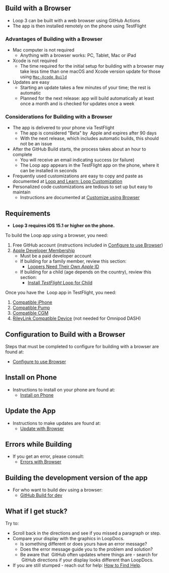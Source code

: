 ## Build with a Browser

* <span translate="no">Loop 3</span>&nbsp;can be built with a web browser using <span translate="no">GitHub Actions</span>
* The app is then installed remotely on the phone using <span translate="no">TestFlight</span>

### Advantages of Building with a Browser

* Mac computer is not required
    * Anything with a browser works: PC, Tablet, Mac or iPad
* Xcode is not required
    * The time required for the initial setup for building with a browser may take less time than one macOS and Xcode version update for those using [`Mac-Xcode Build`](../build/overview.md)
* Updates are easy
    * Starting an update takes a few minutes of your time; the rest is automatic
    * Planned for the next release: app will build automatically at least once a month and is checked for updates once a week

### Considerations for Building with a Browser

* The app is delivered to your phone via&nbsp;<span translate="no">TestFlight</span>
    * The app is considered "Beta" by &nbsp;<span translate="no">Apple</span>&nbsp;and expires after 90 days
    * With the next release, which includes automatic builds, this should not be an issue
* After the&nbsp;<span translate="no">GitHub Build</span>&nbsp;starts, the process takes about an hour to complete
    * You will receive an email indicating success (or failure)
    * The&nbsp;<span translate="no">Loop</span>&nbsp;app appears in the&nbsp;<span translate="no">TestFlight</span>&nbsp;app on the phone, where it can be installed in seconds
* Frequently used customizations are easy to copy and paste as documented at [Loop and Learn: Loop Customization](https://www.loopandlearn.org/custom-code#custom-list)
* Personalized code customizations are tedious to set up but easy to maintain
    * Instructions are documented at [Customize using Browser](../gh-actions/gh-customize.md)


## Requirements

* **Loop 3 requires iOS 15.1 or higher on the phone.**

To build the&nbsp;<span translate="no">Loop</span>&nbsp;app using a browser, you need:

1. Free&nbsp;<span translate="no">GitHub</span>&nbsp;account (instructions included in [Configure to use Browser](gh-first-time.md))
1. [<span translate="no">Apple</span>&nbsp;Developer Membership](../build/apple-developer.md)
    * Must be a paid developer account
    * If building for a family member, review this section:
        * [Loopers Need Their Own *Apple* ID](../build/apple-developer.md#loopers-need-their-own-apple-id)
    * If building for a child (age depends on the country), review this section:
        * [Install *TestFlight* Loop for Child](../gh-actions/gh-deploy.md#testflightfor-child)

Once you have the &nbsp;<span translate="no">Loop</span>&nbsp;app in TestFlight, you need:

1. [Compatible iPhone](../build/phone.md)
1. [Compatible Pump](../build/pump.md)
1. [Compatible CGM](../build/cgm.md)
1. [RileyLink Compatible Device](../build/rileylink.md) (not needed for Omnipod DASH)

## Configuration to Build with a Browser

Steps that must be completed to configure for building with a browser are found at:

* [Configure to use Browser](gh-first-time.md)

## Install on Phone

* Instructions to install on your phone are found at:
    * [Install on Phone](gh-deploy.md)

## Update the App

* Instructions to make updates are found at:
    * [Update with Browser](gh-update.md)

## Errors while Building

* If you get an error, please consult:
    * [Errors with Browser](gh-errors.md)

## Building the development version of the app

* For who want to build dev using a browser:
    * [GitHub Build for dev](gh-update.md#github-build-for-dev)

## What if I get stuck?

Try to:

* Scroll back in the directions and see if you missed a paragraph or step.
* Compare your display with the graphics in LoopDocs.
    * Is something different or does yours have an error message?
    * Does the error message guide you to the problem and solution?
    * Be aware that &nbsp;<span translate="no">GitHub</span>&nbsp;often updates where things are - search for &nbsp;<span translate="no">GitHub</span>&nbsp;directions if your display looks different than LoopDocs.
* If you are still stumped - reach out for help: [How to Find Help](../intro/loopdocs-how-to.md#how-to-find-help).
